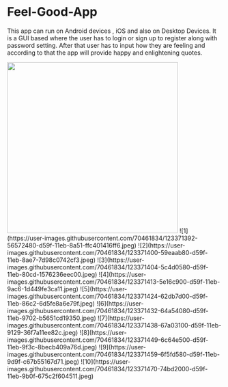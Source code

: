 # Feel-Good-App
This app can run on Android devices , iOS and also on Desktop Devices. It is a GUI based where the user has to login or sign up to register along with password setting. After that user has to input how they are feeling and according to that the app will provide happy and enlightening quotes.

<img src="https://user-images.githubusercontent.com/70461834/123371392-56572480-d59f-11eb-8a51-ffc401416ff6.jpeg" wdith="200" height="400"/>
![1](https://user-images.githubusercontent.com/70461834/123371392-56572480-d59f-11eb-8a51-ffc401416ff6.jpeg)
![2](https://user-images.githubusercontent.com/70461834/123371400-59eaab80-d59f-11eb-8ae7-7d98c0742cf3.jpeg)
![3](https://user-images.githubusercontent.com/70461834/123371404-5c4d0580-d59f-11eb-80cd-1576236eec00.jpeg)
![4](https://user-images.githubusercontent.com/70461834/123371413-5e16c900-d59f-11eb-9ac6-1d449fe3ca11.jpeg)
![5](https://user-images.githubusercontent.com/70461834/123371424-62db7d00-d59f-11eb-86c2-6d5fe8a6e79f.jpeg)
![6](https://user-images.githubusercontent.com/70461834/123371432-64a54080-d59f-11eb-9702-b5651cd19350.jpeg)
![7](https://user-images.githubusercontent.com/70461834/123371438-67a03100-d59f-11eb-9129-36f7a11ee82c.jpeg)
![8](https://user-images.githubusercontent.com/70461834/123371449-6c64e500-d59f-11eb-9f3c-8becb409a76d.jpeg)
![9](https://user-images.githubusercontent.com/70461834/123371459-6f5fd580-d59f-11eb-9d9f-c67b55167d71.jpeg)
![10](https://user-images.githubusercontent.com/70461834/123371470-74bd2000-d59f-11eb-9b0f-675c2f604511.jpeg)
